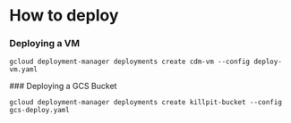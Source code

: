 # How to deploy

### Deploying a VM

`gcloud deployment-manager deployments create cdm-vm --config deploy-vm.yaml`

### Deploying a GCS Bucket

`gcloud deployment-manager deployments create killpit-bucket --config gcs-deploy.yaml`
